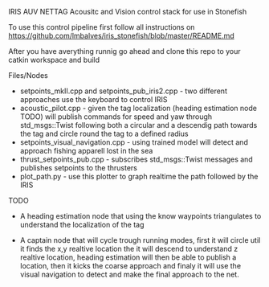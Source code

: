 IRIS AUV NETTAG Acousitc and Vision control stack for use in Stonefish

To use this control pipeline first follow all instructions on https://github.com/lmbalves/iris_stonefish/blob/master/README.md

After you have averything runnig go ahead and clone this repo to your catkin workspace and build

Files/Nodes

 - setpoints_mkII.cpp and setpoints_pub_iris2.cpp - two different approaches use the keyboard to control IRIS
 - acoustic_pilot.cpp - given the tag localization (heading estimation node TODO) will publish commands for speed and yaw through std_msgs::Twist following both a circular and a descendig path towards the tag and circle round the tag to a defined radius
 - setpoints_visual_navigation.cpp - using trained model will detect and approach fishing apparell lost in the sea
 - thrust_setpoints_pub.cpp - subscribes std_msgs::Twist messages and publishes setpoints to the thrusters
 - plot_path.py - use this plotter to graph realtime the path followed by the IRIS

TODO

 - A heading estimation node that using the know waypoints triangulates to understand the localization of the tag

 - A captain node that will cycle trough running modes, first it will circle util it finds the x,y realtive location the it will descend to understand z realtive location, heading estimation will then be able to publish a location, then it kicks the coarse approach and finaly it will use the visual navigation to detect and make the final approach to the net.